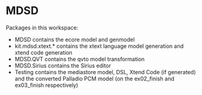 # MDSD

Packages in this workspace:
- MDSD contains the ecore model and genmodel
- kit.mdsd.xtext.* contains the xtext language model generation and xtend code generation
- MDSD.QVT contains the qvto model transformation
- MDSD.Sirius contains the Sirius editor
- Testing contains the mediastore model, DSL, Xtend Code (if generated) and the converted Palladio PCM model (on the ex02_finish and ex03_finish respectively)
